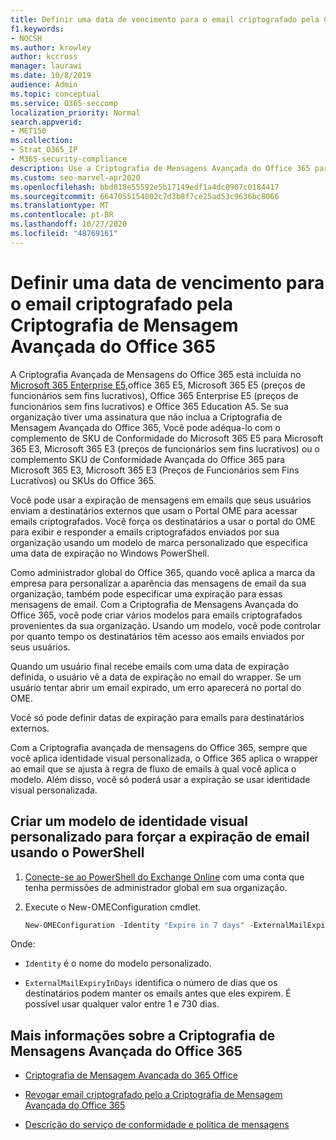 ```yaml
---
title: Definir uma data de vencimento para o email criptografado pela Criptografia de Mensagem Avançada do Office 365
f1.keywords:
- NOCSH
ms.author: krowley
author: kccross
manager: laurawi
ms.date: 10/8/2019
audience: Admin
ms.topic: conceptual
ms.service: O365-seccomp
localization_priority: Normal
search.appverid:
- MET150
ms.collection:
- Strat_O365_IP
- M365-security-compliance
description: Use a Criptografia de Mensagens Avançada do Office 365 para estender a segurança de email definindo uma data de expiração em emails por meio de um modelo de marca personalizada.
ms.custom: seo-marvel-apr2020
ms.openlocfilehash: bbd018e55592e5b17149edf1a4dc0907c0184417
ms.sourcegitcommit: 6647055154002c7d3b8f7ce25ad53c9636bc8066
ms.translationtype: MT
ms.contentlocale: pt-BR
ms.lasthandoff: 10/27/2020
ms.locfileid: "48769161"
---
```

# <a name="set-an-expiration-date-for-email-encrypted-by-office-365-advanced-message-encryption"></a>Definir uma data de vencimento para o email criptografado pela Criptografia de Mensagem Avançada do Office 365

A Criptografia Avançada de Mensagens do Office 365 está incluída no [Microsoft 365 Enterprise E5,](https://www.microsoft.com/microsoft-365/enterprise/home)office 365 E5, Microsoft 365 E5 (preços de funcionários sem fins lucrativos), Office 365 Enterprise E5 (preços de funcionários sem fins lucrativos) e Office 365 Education A5. Se sua organização tiver uma assinatura que não inclua a Criptografia de Mensagem Avançada do Office 365, Você pode adéqua-lo com o complemento de SKU de Conformidade do Microsoft 365 E5 para Microsoft 365 E3, Microsoft 365 E3 (preços de funcionários sem fins lucrativos) ou o complemento SKU de Conformidade Avançada do Office 365 para Microsoft 365 E3, Microsoft 365 E3 (Preços de Funcionários sem Fins Lucrativos) ou SKUs do Office 365.

Você pode usar a expiração de mensagens em emails que seus usuários enviam a destinatários externos que usam o Portal OME para acessar emails criptografados. Você força os destinatários a usar o portal do OME para exibir e responder a emails criptografados enviados por sua organização usando um modelo de marca personalizado que especifica uma data de expiração no Windows PowerShell.

Como administrador global do Office 365, quando você aplica a marca da empresa para personalizar a aparência das mensagens de email da sua organização, também pode especificar uma expiração para essas mensagens de email. Com a Criptografia de Mensagens Avançada do Office 365, você pode criar vários modelos para emails criptografados provenientes da sua organização. Usando um modelo, você pode controlar por quanto tempo os destinatários têm acesso aos emails enviados por seus usuários.

Quando um usuário final recebe emails com uma data de expiração definida, o usuário vê a data de expiração no email do wrapper. Se um usuário tentar abrir um email expirado, um erro aparecerá no portal do OME.

Você só pode definir datas de expiração para emails para destinatários externos.

Com a Criptografia avançada de mensagens do Office 365, sempre que você aplica identidade visual personalizada, o Office 365 aplica o wrapper ao email que se ajusta à regra de fluxo de emails à qual você aplica o modelo. Além disso, você só poderá usar a expiração se usar identidade visual personalizada.

## <a name="create-a-custom-branding-template-to-force-mail-expiration-by-using-powershell"></a>Criar um modelo de identidade visual personalizado para forçar a expiração de email usando o PowerShell

1. [Conecte-se ao PowerShell do Exchange Online](https://docs.microsoft.com/powershell/exchange/connect-to-exchange-online-powershell) com uma conta que tenha permissões de administrador global em sua organização.

2. Execute o New-OMEConfiguration cmdlet.

    ```powershell
    New-OMEConfiguration -Identity "Expire in 7 days" -ExternalMailExpiryInDays 7
    ```

Onde:

- `Identity` é o nome do modelo personalizado.

- `ExternalMailExpiryInDays` identifica o número de dias que os destinatários podem manter os emails antes que eles expirem. É possível usar qualquer valor entre 1 e 730 dias.

## <a name="more-information-about-office-365-advanced-message-encryption"></a>Mais informações sobre a Criptografia de Mensagens Avançada do Office 365

- [Criptografia de Mensagem Avançada do 365 Office](ome-advanced-message-encryption.md)

- [Revogar email criptografado pelo a Criptografia de Mensagem Avançada do Office 365](revoke-ome-encrypted-mail.md)

- [Descrição do serviço de conformidade e política de mensagens](https://docs.microsoft.com/office365/servicedescriptions/exchange-online-service-description/message-policy-and-compliance)
